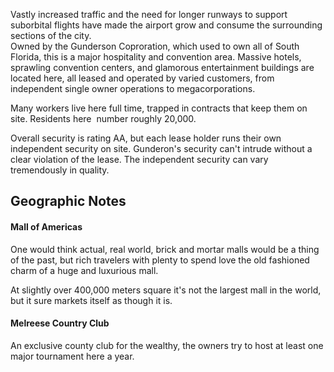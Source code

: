 Vastly increased traffic and the need for longer runways to support suborbital flights have made the airport grow and consume the surrounding sections of the city.  
Owned by the Gunderson Coproration, which used to own all of South Florida, this is a major hospitality and convention area. Massive hotels, sprawling convention centers, and glamorous entertainment buildings are located here, all leased and operated by varied customers, from independent single owner operations to megacorporations.   
  
Many workers live here full time, trapped in contracts that keep them on site. Residents here  number roughly 20,000.  
  
Overall security is rating AA, but each lease holder runs their own independent security on site. Gunderon's security can't intrude without a clear violation of the lease. The independent security can vary tremendously in quality.

## Geographic Notes

#### Mall of Americas

One would think actual, real world, brick and mortar malls would be a thing of the past, but rich travelers with plenty to spend love the old fashioned charm of a huge and luxurious mall.   
  
At slightly over 400,000 meters square it's not the largest mall in the world, but it sure markets itself as though it is.

#### Melreese Country Club

An exclusive county club for the wealthy, the owners try to host at least one major tournament here a year.
